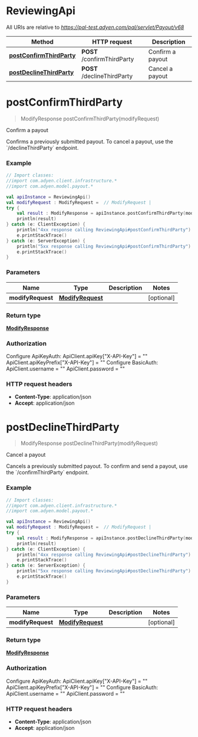 # ReviewingApi

All URIs are relative to *https://pal-test.adyen.com/pal/servlet/Payout/v68*

Method | HTTP request | Description
------------- | ------------- | -------------
[**postConfirmThirdParty**](ReviewingApi.md#postConfirmThirdParty) | **POST** /confirmThirdParty | Confirm a payout
[**postDeclineThirdParty**](ReviewingApi.md#postDeclineThirdParty) | **POST** /declineThirdParty | Cancel a payout


<a name="postConfirmThirdParty"></a>
# **postConfirmThirdParty**
> ModifyResponse postConfirmThirdParty(modifyRequest)

Confirm a payout

Confirms a previously submitted payout.  To cancel a payout, use the &#x60;/declineThirdParty&#x60; endpoint.

### Example
```kotlin
// Import classes:
//import com.adyen.client.infrastructure.*
//import com.adyen.model.payout.*

val apiInstance = ReviewingApi()
val modifyRequest : ModifyRequest =  // ModifyRequest | 
try {
    val result : ModifyResponse = apiInstance.postConfirmThirdParty(modifyRequest)
    println(result)
} catch (e: ClientException) {
    println("4xx response calling ReviewingApi#postConfirmThirdParty")
    e.printStackTrace()
} catch (e: ServerException) {
    println("5xx response calling ReviewingApi#postConfirmThirdParty")
    e.printStackTrace()
}
```

### Parameters

Name | Type | Description  | Notes
------------- | ------------- | ------------- | -------------
 **modifyRequest** | [**ModifyRequest**](ModifyRequest.md)|  | [optional]

### Return type

[**ModifyResponse**](ModifyResponse.md)

### Authorization


Configure ApiKeyAuth:
    ApiClient.apiKey["X-API-Key"] = ""
    ApiClient.apiKeyPrefix["X-API-Key"] = ""
Configure BasicAuth:
    ApiClient.username = ""
    ApiClient.password = ""

### HTTP request headers

 - **Content-Type**: application/json
 - **Accept**: application/json

<a name="postDeclineThirdParty"></a>
# **postDeclineThirdParty**
> ModifyResponse postDeclineThirdParty(modifyRequest)

Cancel a payout

Cancels a previously submitted payout.  To confirm and send a payout, use the &#x60;/confirmThirdParty&#x60; endpoint.

### Example
```kotlin
// Import classes:
//import com.adyen.client.infrastructure.*
//import com.adyen.model.payout.*

val apiInstance = ReviewingApi()
val modifyRequest : ModifyRequest =  // ModifyRequest | 
try {
    val result : ModifyResponse = apiInstance.postDeclineThirdParty(modifyRequest)
    println(result)
} catch (e: ClientException) {
    println("4xx response calling ReviewingApi#postDeclineThirdParty")
    e.printStackTrace()
} catch (e: ServerException) {
    println("5xx response calling ReviewingApi#postDeclineThirdParty")
    e.printStackTrace()
}
```

### Parameters

Name | Type | Description  | Notes
------------- | ------------- | ------------- | -------------
 **modifyRequest** | [**ModifyRequest**](ModifyRequest.md)|  | [optional]

### Return type

[**ModifyResponse**](ModifyResponse.md)

### Authorization


Configure ApiKeyAuth:
    ApiClient.apiKey["X-API-Key"] = ""
    ApiClient.apiKeyPrefix["X-API-Key"] = ""
Configure BasicAuth:
    ApiClient.username = ""
    ApiClient.password = ""

### HTTP request headers

 - **Content-Type**: application/json
 - **Accept**: application/json

